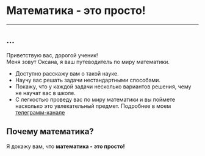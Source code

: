 # Математика - это просто!

****

## ...

Приветствую вас, дорогой ученик!  
Меня зовут Оксана, я ваш путеводитель по миру математики. 
- Доступно расскажу вам о такой науке.
- Научу вас решать задачи нестандартными способами.
- Покажу, что у каждой задачи несколько вариантов решения, чему не научат вас в школе. 
- С легкостью проведу вас по миру математики и вы поймете насколько это увлекательный предмет.
Подробнее в моем [телеграмм-канале](https://t.me/maths_prosto_i_legko)

## Почему математика?


Я докажу вам, что **математика - это просто!**